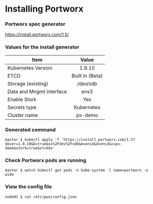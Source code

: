 # Installing Portworx

### Portworx spec generator
https://install.portworx.com/1.5/

### Values for the install generator

| Item                         | Value                 |
| -----------------------------|:---------------------:|
| Kubernetes Version           | 1.9.10                |
| ETCD                         | Built In (Beta)       |
| Storage (existing)           | /dev/sdb              |
| Data and Mngmt interface     | ens3                  |
| Enable Stork                 | Yes                   |
| Secrets type                 | Kubernetes            |
| Cluster name                 | px-demo               |

### Generated command
```
master $ kubectl apply -f 'https://install.portworx.com/1.5?kbver=1.9.10&b=true&s=%2Fdev%2Fsdb&m=ens3&d=ens3&c=px-demo&stork=true&st=k8s'
```

### Check Portworx pods are running
`master $ watch kubectl get pods -n kube-system -l name=portworx -o wide`

### View the config file
`node01 $ cat /etc/pwx/config.json`

